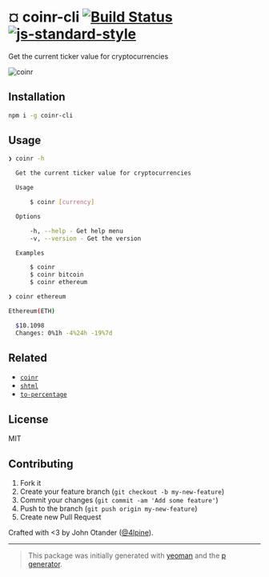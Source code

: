 # ¤ coinr-cli [![Build Status](https://secure.travis-ci.org/johnotander/coinr-cli.svg?branch=master)](https://travis-ci.org/johnotander/coinr-cli) [![js-standard-style](https://img.shields.io/badge/code%20style-standard-brightgreen.svg?style=flat)](https://github.com/feross/standard)

Get the current ticker value for cryptocurrencies

![coinr](https://rawgit.com/johnotander/coinr-cli/master/screenshot.gif)

## Installation

```bash
npm i -g coinr-cli
```

## Usage

```sh
❯ coinr -h

  Get the current ticker value for cryptocurrencies

  Usage

      $ coinr [currency]

  Options

      -h, --help - Get help menu
      -v, --version - Get the version

  Examples

      $ coinr
      $ coinr bitcoin
      $ coinr ethereum
```

```sh
❯ coinr ethereum

Ethereum(ETH)

  $10.1098
  Changes: 0%1h -4%24h -19%7d
```

## Related

- [`coinr`](https://github.com/johnotander/coinr)
- [`shtml`](https://github.com/johnotander/shtml)
- [`to-percentage`](https://github.com/johnotander/to-percentage)

## License

MIT

## Contributing

1. Fork it
2. Create your feature branch (`git checkout -b my-new-feature`)
3. Commit your changes (`git commit -am 'Add some feature'`)
4. Push to the branch (`git push origin my-new-feature`)
5. Create new Pull Request

Crafted with <3 by John Otander ([@4lpine](https://twitter.com/4lpine)).

***

> This package was initially generated with [yeoman](http://yeoman.io) and the [p generator](https://github.com/johnotander/generator-p.git).
